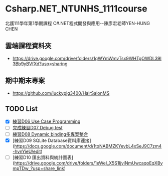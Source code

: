 # Csharp.NET_NTUNHS_1111course
 北護111學年第1學期課程 C#.NET程式開發與應用--陳彥宏老師YEN-HUNG CHEN

## 雲端課程資料夾
+ https://drive.google.com/drive/folders/1qWYmWmvTsx9WHTgOWDL39I3Bb9yBVfXd?usp=sharing

## 期中期末專案
+ https://github.com/luckypig3400/HairSalonMS

## TODO List
- [x] [練習D06 Use Case Programming](https://docs.google.com/document/d/19o73u9bmRHPIwN2LzOiwYAHotBxe1oP7/edit)
- [ ] [完成練習D07 Debug test](https://docs.google.com/document/d/1yIGVT1sJqje5LTYKXpB901A6fKwUvOyR/edit#heading=h.41mghml)
- [ ] [練習D08 Dynamic binding多專案整合](https://docs.google.com/document/d/1EQJJYe9WS29ShZBpWnAUtVL3tc7_fD5e/edit)
- [x] [練習D09 SQLite Database資料庫連接] (https://docs.google.com/document/d/1toNABMZKYevbL4xSeJ9C7zm4-hvnYieU/edit)
- [ ] [練習D10 匯出資料與統計圖表] (https://drive.google.com/drive/folders/1eWeI_X5S1IjviNmUwcaqoEqXBympTDw_?usp=share_link)